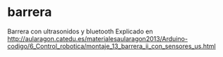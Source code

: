 # barrera
Barrera con ultrasonidos y bluetooth
Explicado en 
http://aularagon.catedu.es/materialesaularagon2013/Arduino-codigo/6_Control_robotica/montaje_13_barrera_ii_con_sensores_us.html

